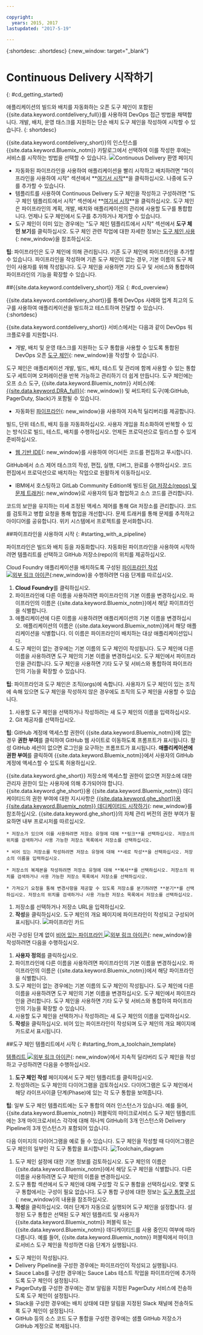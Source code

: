 ```yaml
---

copyright:
  years: 2015, 2017
lastupdated: "2017-5-19"

---
```


{:shortdesc: .shortdesc}
{:new_window: target="_blank"}

# Continuous Delivery 시작하기
{: #cd_getting_started}

애플리케이션의 빌드와 배치를 자동화하는 오픈 도구 체인이 포함된 {{site.data.keyword.contdelivery_full}}를 사용하여 DevOps 접근 방법을 채택합니다. 개발, 배치, 운영 태스크를 지원하는 단순 배치 도구 체인을 작성하여 시작할 수 있습니다.
{: shortdesc}

{{site.data.keyword.contdelivery_short}}의 인스턴스를 {{site.data.keyword.Bluemix_notm}} 카탈로그에서 선택하여 이를 작성한 후에는 서비스를 시작하는 방법을 선택할 수 있습니다.
![Continuous Delivery 환영 페이지](images/cd_landing_page.png)

* 자동화된 파이프라인을 사용하여 애플리케이션을 빨리 시작하고 배치하려면 "파이프라인을 사용하여 시작" 섹션에서 **[여기서 시작](#starting_with_a_pipeline)**을 클릭하십시오. 나중에 도구를 추가할 수 있습니다.
* 템플리트를 사용하여 Continuous Delivery 도구 체인을 작성하고 구성하려면 "도구 체인 템플리트에서 시작" 섹션에서 **[여기서 시작](#starting_from_a_toolchain_template)**을 클릭하십시오. 도구 체인은 파이프라인의 계획, 개발, 배치와 애플리케이션의 관리에 사용할 도구를 통합합니다. 언제나 도구 체인에서 도구를 추가하거나 제거할 수 있습니다.
* 도구 체인이 이미 있는 경우에는 "도구 체인 템플리트에서 시작" 섹션에서 **도구 체인 보기**를 클릭하십시오. 도구 체인 관련 작업에 대한 자세한 정보는 [도구 체인 사용](/docs/services/ContinuousDelivery/toolchains_using.html){: new_window}을 참조하십시오. 

**팁**: 파이프라인은 도구 체인에 의해 관리됩니다. 기존 도구 체인에 파이프라인을 추가할 수 있습니다. 파이프라인을 작성하며 기존 도구 체인이 없는 경우, 기본 이름의 도구 체인이 사용자를 위해 작성됩니다. 도구 체인을 사용하면 기타 도구 및 서비스와 통합하여 파이프라인의 기능을 확장할 수 있습니다. 

##{{site.data.keyword.contdelivery_short}} 개요
{: #cd_overview}

{{site.data.keyword.contdelivery_short}}를 통해 DevOps 사례와 업계 최고의 도구를 사용하여 애플리케이션을 빌드하고 테스트하며 전달할 수 있습니다.
{:shortdesc}

{{site.data.keyword.contdelivery_short}} 서비스에서는 다음과 같이 DevOps 워크플로우를 지원합니다.

 * 개발, 배치 및 운영 태스크를 지원하는 도구 통합을 사용할 수 있도록 통합된 DevOps 오픈 [도구 체인](/docs/services/ContinuousDelivery/toolchains_about.html){: new_window}을 작성할 수 있습니다. 

  도구 체인은 애플리케이션 개발, 빌드, 배치, 테스트 및 관리에 함께 사용할 수 있는 통합 도구 세트이며 오퍼레이션을 반복 가능하고 관리하기 더 쉽게 만듭니다. 도구 체인에는 오프 소스 도구, {{site.data.keyword.Bluemix_notm}} 서비스(예: [{{site.data.keyword.DRA_full}}](/docs/services/ContinuousDelivery/di_working.html){: new_window}) 및 써드파티 도구(예:GitHub, PagerDuty, Slack)가 포함될 수 있습니다. 

 * 자동화된 [파이프라인](/docs/services/ContinuousDelivery/pipeline_about.html){: new_window}을 사용하여 지속적 딜리버리를 제공합니다. 

  빌드, 단위 테스트, 배치 등을 자동화하십시오. 사용자 개입을 최소화하여 반복할 수 있는 방식으로 빌드, 테스트, 배치를 수행하십시오. 언제든 프로덕션으로 릴리스할 수 있게 준비하십시오.

 * [웹 기반 IDE](/docs/services/ContinuousDelivery/web_ide.html){: new_window}를 사용하여 어디서든 코드를 편집하고 푸시합니다. 

  GitHub에서 소스 제어 태스크의 작성, 편집, 실행, 디버그, 완료를 수행하십시오. 코드 편집에서 프로덕션으로 배치하는 작업으로 원활하게 이동하십시오. 
  
 * IBM에서 호스팅하고 GitLab Community Edition에 빌드된 [Git 저장소(repos) 및 문제 트래커](/docs/services/ContinuousDelivery/git_working.html#git_working){: new_window}로 사용자의 팀과 협업하고 소스 코드를 관리합니다. 

  코드의 보안을 유지하는 미세 조정된 액세스 제어를 통해 Git 저장소를 관리합니다. 코드를 검토하고 병합 요청을 통해 협업을 개선합니다. 문제 트래커를 통해 문제를 추적하고 아이디어를 공유합니다. 위키 시스템에서 프로젝트를 문서화합니다. 

##파이프라인을 사용하여 시작
{: #starting_with_a_pipeline}

파이프라인은 빌드와 배치 등을 자동화합니다. 자동화된 파이프라인을 사용하여 시작하려면 템플리트를 선택하고 GitHub 저장소(repo)의 위치를 제공하십시오.

Cloud Foundry 애플리케이션을 배치하도록 구성된 [파이프라인 작성 ![외부 링크 아이콘](../../icons/launch-glyph.svg "외부 링크 아이콘")](https://console.bluemix.net/devops/pipelines/dashboard/create){:new_window}을 수행하려면 다음 단계를 따르십시오. 

1. **Cloud Foundry**를 클릭하십시오.
1. 파이프라인에 다른 이름을 사용하려면 파이프라인의 기본 이름을 변경하십시오. 파이프라인의 이름은 {{site.data.keyword.Bluemix_notm}}에서 해당 파이프라인을 식별합니다.
1. 애플리케이션에 다른 이름을 사용하려면 애플리케이션의 기본 이름을 변경하십시오. 애플리케이션의 이름은 {{site.data.keyword.Bluemix_notm}}에서 해당 애플리케이션을 식별합니다. 이 이름은 파이프라인이 배치하는 대상 애플리케이션입니다.
1. 도구 체인이 없는 경우에는 기본 이름의 도구 체인이 작성됩니다. 도구 체인에 다른 이름을 사용하려면 도구 체인의 기본 이름을 변경하십시오. 도구 체인에서 파이프라인을 관리합니다. 도구 체인을 사용하면 기타 도구 및 서비스와 통합하여 파이프라인의 기능을 확장할 수 있습니다.

 **팁**: 파이프라인과 도구 체인은 조직(orgs)에 속합니다. 사용자가 도구 체인이 있는 조직에 속해 있으면 도구 체인을 작성하지 않은 경우에도 조직의 도구 체인을 사용할 수 있습니다.

1. 사용할 도구 체인을 선택하거나 작성하려는 새 도구 체인의 이름을 입력하십시오.
1. Git 제공자를 선택하십시오. 

 **팁**: GitHub 계정에 액세스할 권한이 {{site.data.keyword.Bluemix_notm}}에 없는 경우 **권한 부여**를 클릭하여 GitHub 웹 사이트로 이동하도록 프롬프트가 표시됩니다. 활성 GitHub 세션이 없으면 로그인을 요구하는 프롬프트가 표시됩니다. **애플리케이션에 권한 부여**를 클릭하여 {{site.data.keyword.Bluemix_notm}}에서 사용자의 GitHub 계정에 액세스할 수 있도록 허용하십시오. 

 {{site.data.keyword.ghe_short}} 저장소에 액세스할 권한이 없으면 저장소에 대한 관리자 권한이 있는 사용자에 의해 추가되어야 합니다. {{site.data.keyword.ghe_short}}용 {{site.data.keyword.Bluemix_notm}} 데디케이티드의 권한 부여에 대한 지시사항은 [{{site.data.keyword.ghe_short}}용 {{site.data.keyword.Bluemix_notm}} 데디케이티드 시작하기](/docs/services/ghededicated/index.html){: new_window}를 참조하십시오. {{site.data.keyword.ghe_short}}의 자체 관리 버전의 권한 부여가 필요하면 내부 프로시저를 따르십시오. 

    * 저장소가 있으며 이를 사용하려면 저장소 유형에 대해 **링크**를 선택하십시오. 저장소의 위치를 검색하거나 사용 가능한 저장소 목록에서 저장소를 선택하십시오.

    * 비어 있는 저장소를 작성하려면 저장소 유형에 대해 **새로 작성**을 선택하십시오. 저장소의 이름을 입력하십시오.

    * 저장소의 복제본을 작성하려면 저장소 유형에 대해 **복사**를 선택하십시오. 저장소의 위치를 검색하거나 사용 가능한 저장소 목록에서 저장소를 선택하십시오.

    * 가져오기 요청을 통해 변경사항을 제공할 수 있도록 저장소를 분기하려면 **분기**를 선택하십시오. 저장소의 위치를 검색하거나 사용 가능한 저장소 목록에서 저장소를 선택하십시오.

1. 저장소를 선택하거나 저장소 URL을 입력하십시오. 
1. **작성**을 클릭하십시오. 도구 체인의 개요 페이지에 파이프라인이 작성되고 구성되어 표시됩니다.
![파이프라인 카드](images/cd_pipeline.png)

사전 구성된 단계 없이 [비어 있는 파이프라인 ![외부 링크 아이콘](../../icons/launch-glyph.svg "외부 링크 아이콘")](https://console.bluemix.net/devops/pipelines/dashboard/create){: new_window}을 작성하려면 다음을 수행하십시오. 

1. **사용자 정의**를 클릭하십시오.
1. 파이프라인에 다른 이름을 사용하려면 파이프라인의 기본 이름을 변경하십시오. 파이프라인의 이름은 {{site.data.keyword.Bluemix_notm}}에서 해당 파이프라인을 식별합니다.
1. 도구 체인이 없는 경우에는 기본 이름의 도구 체인이 작성됩니다. 도구 체인에 다른 이름을 사용하려면 도구 체인의 기본 이름을 변경하십시오. 도구 체인에서 파이프라인을 관리합니다. 도구 체인을 사용하면 기타 도구 및 서비스와 통합하여 파이프라인의 기능을 확장할 수 있습니다.
1. 사용할 도구 체인을 선택하거나 작성하려는 새 도구 체인의 이름을 입력하십시오.
1. **작성**을 클릭하십시오. 비어 있는 파이프라인이 작성되며 도구 체인의 개요 페이지에 카드로서 표시됩니다. 

##도구 체인 템플리트에서 시작
{: #starting_from_a_toolchain_template}

[템플리트 ![외부 링크 아이콘](../../icons/launch-glyph.svg "외부 링크 아이콘")](https://console.bluemix.net/devops/create){: new_window}에서 지속적 딜리버리 도구 체인을 작성하고 구성하려면 다음을 수행하십시오. 

1. **도구 체인 작성** 페이지에서 도구 체인 템플리트를 클릭하십시오.
1. 작성하려는 도구 체인의 다이어그램을 검토하십시오. 다이어그램은 도구 체인에서 해당 라이프사이클 단계(Phase)에 있는 각 도구 통합을 보여줍니다. 

 **팁**: 일부 도구 체인 템플리트에는 도구 통합의 여러 인스턴스가 있습니다. 예를 들어, {{site.data.keyword.Bluemix_notm}} 퍼블릭의 마이크로서비스 도구 체인 템플리트에는 3개 마이크로서비스 각각에 대해 하나씩 GitHub의 3개 인스턴스와 Delivery Pipeline의 3개 인스턴스가 포함되어 있습니다. 

 다음 이미지의 다이어그램을 예로 들 수 있습니다. 도구 체인을 작성할 때 다이어그램은 도구 체인의 일부인 각 도구 통합을 표시합니다.
![Toolchain_diagram](images/toolchain_diagram.png)

1. 도구 체인 설정에 대한 기본 정보를 검토하십시오. 도구 체인의 이름은 {{site.data.keyword.Bluemix_notm}}에서 해당 도구 체인을 식별합니다. 다른 이름을 사용하려면 도구 체인의 이름을 변경하십시오.
1. 도구 통합 섹션에서 도구 체인에 대해 구성할 각 도구 통합을 선택하십시오. 몇몇 도구 통합에서는 구성이 필요 없습니다. 도구 통합 구성에 대한 정보는 [도구 통합 구성](/docs/services/ContinuousDelivery/toolchains_integrations.html){: new_window}의 내용을 참조하십시오.
1. **작성**을 클릭하십시오. 여러 단계가 자동으로 실행되어 도구 체인을 설정합니다. 설정된 도구 통합은 선택된 도구 체인 템플리트 및 사용자가 {{site.data.keyword.Bluemix_notm}} 퍼블릭 또는 {{site.data.keyword.Bluemix_notm}} 데디케이티드를 사용 중인지 여부에 따라 다릅니다. 예를 들어, {{site.data.keyword.Bluemix_notm}} 퍼블릭에서 마이크로서비스 도구 체인을 작성하면 다음 단계가 실행됩니다. 

 * 도구 체인이 작성됩니다. 
 * Delivery Pipeline을 구성한 경우에는 파이프라인이 작성되고 실행됩니다. 
 * Sauce Labs를 구성한 경우에는 Sauce Labs 테스트 작업을 파이프라인에 추가하도록 도구 체인이 설정됩니다. 
 * PagerDuty를 구성한 경우에는 경보 알림을 지정된 PagerDuty 서비스에 전송하도록 도구 체인이 설정됩니다. 
 * Slack을 구성한 경우에는 배치 상태에 대한 알림을 지정된 Slack 채널에 전송하도록 도구 체인이 설정됩니다. 
 * GitHub 등의 소스 코드 도구 통합을 구성한 경우에는 샘플 GitHub 저장소가 GitHub 계정으로 복제됩니다. 
